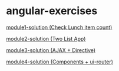 # angular-exercises

[module1-solution (Check Lunch item count)](module1-solution/index.html)

[module2-solution (Two List App)](module2-solution/index.html)

[module3-solution (AJAX + Directive)](module3-solution/index.html)

[module4-solution (Components + ui-router)](module4-solution/index.html)
